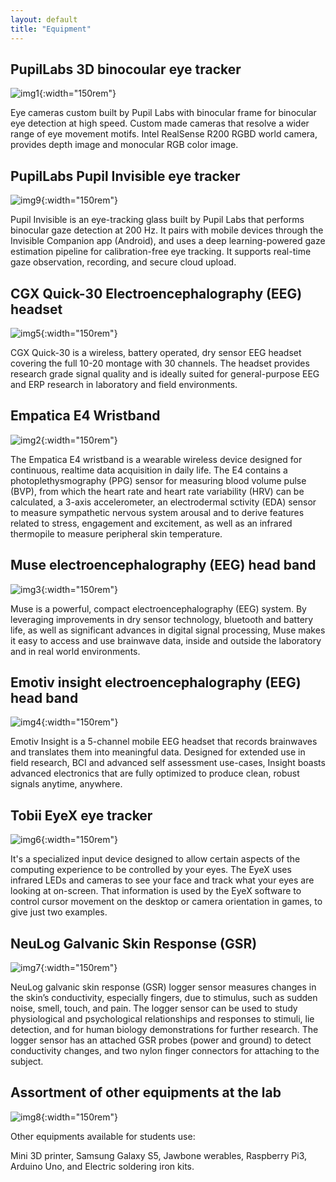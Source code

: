 ```yaml
---
layout: default
title: "Equipment"
---
```


<style></style>

## PupilLabs 3D binocoular eye tracker

![img1](/assets/img/pupillabs.jpg){:width="150rem"}

Eye cameras custom built by Pupil Labs with binocular frame for binocular eye detection at high speed. Custom made cameras that resolve a wider range of eye movement motifs. Intel RealSense R200 RGBD world camera, provides depth image and monocular RGB color image.

## PupilLabs Pupil Invisible eye tracker

![img9](/assets/img/invisible.jpg){:width="150rem"}

Pupil Invisible is an eye-tracking glass built by Pupil Labs that performs binocular gaze detection at 200 Hz. It pairs with mobile devices through the Invisible Companion app (Android), and uses a deep learning-powered gaze estimation pipeline for calibration-free eye tracking. It supports real-time gaze observation, recording, and secure cloud upload.

## CGX Quick-30 Electroencephalography (EEG) headset

![img5](/assets/img/cgx-eeg.jpg){:width="150rem"}

CGX Quick-30 is a wireless, battery operated, dry sensor EEG headset covering the full 10-20 montage with 30 channels. The headset provides research grade signal quality and is ideally suited for general-purpose EEG and ERP research in laboratory and field environments.

## Empatica E4 Wristband

![img2](/assets/img/e4.jpg){:width="150rem"}

The Empatica E4 wristband is a wearable wireless device designed for continuous, realtime data acquisition in daily life. The E4 contains a photoplethysmography (PPG) sensor for measuring blood volume pulse (BVP), from which the heart rate and heart rate variability (HRV) can be calculated, a 3-axis accelerometer, an electrodermal sctivity (EDA) sensor to measure sympathetic nervous system arousal and to derive features related to stress, engagement and excitement, as well as an infrared thermopile to measure peripheral skin temperature.

## Muse electroencephalography (EEG) head band

![img3](/assets/img/muse.jpg){:width="150rem"}

Muse is a powerful, compact electroencephalography (EEG) system. By leveraging improvements in dry sensor technology, bluetooth and battery life, as well as significant advances in digital signal processing, Muse makes it easy to access and use brainwave data, inside and outside the laboratory and in real world environments.

## Emotiv insight electroencephalography (EEG) head band

![img4](/assets/img/emotiv.jpg){:width="150rem"}

Emotiv Insight is a 5-channel mobile EEG headset that records brainwaves and translates them into meaningful data. Designed for extended use in field research, BCI and advanced self assessment use-cases, Insight boasts advanced electronics that are fully optimized to produce clean, robust signals anytime, anywhere.

## Tobii EyeX eye tracker

![img6](/assets/img/tobii-eyex.jpg){:width="150rem"}

It's a specialized input device designed to allow certain aspects of the computing experience to be controlled by your eyes. The EyeX uses infrared LEDs and cameras to see your face and track what your eyes are looking at on-screen. That information is used by the EyeX software to control cursor movement on the desktop or camera orientation in games, to give just two examples.

## NeuLog Galvanic Skin Response (GSR)

![img7](/assets/img/gsr.jpg){:width="150rem"}

NeuLog galvanic skin response (GSR) logger sensor measures changes in the skin’s conductivity, especially fingers, due to stimulus, such as sudden noise, smell, touch, and pain. The logger sensor can be used to study physiological and psychological relationships and responses to stimuli, lie detection, and for human biology demonstrations for further research. The logger sensor has an attached GSR probes (power and ground) to detect conductivity changes, and two nylon finger connectors for attaching to the subject.

## Assortment of other equipments at the lab

![img8](/assets/img/equipments.png){:width="150rem"}

Other equipments available for students use:


Mini 3D printer, Samsung Galaxy S5, Jawbone werables, Raspberry Pi3, Arduino Uno, and Electric soldering iron kits.

